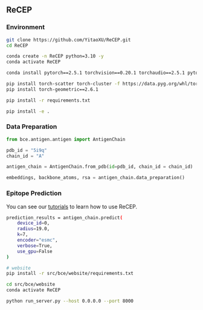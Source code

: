 ## ReCEP

### Environment
```bash
git clone https://github.com/YitaoXU/ReCEP.git
cd ReCEP

conda create -n ReCEP python=3.10 -y
conda activate ReCEP

conda install pytorch==2.5.1 torchvision==0.20.1 torchaudio==2.5.1 pytorch-cuda=12.1 -c pytorch -c nvidia

pip install torch-scatter torch-cluster -f https://data.pyg.org/whl/torch-2.5.1+cu121.html
pip install torch-geometric==2.6.1

pip install -r requirements.txt

pip install -e .
```

### Data Preparation
```python
from bce.antigen.antigen import AntigenChain

pdb_id = "5i9q"
chain_id = "A"

antigen_chain = AntigenChain.from_pdb(id=pdb_id, chain_id = chain_id)

embeddings, backbone_atoms, rsa = antigen_chain.data_preparation()
```

### Epitope Prediction
You can see our [tutorials](notebooks/example.ipynb) to learn how to use ReCEP.

```bash
prediction_results = antigen_chain.predict(
    device_id=0,
    radius=19.0,
    k=7,
    encoder="esmc",
    verbose=True,
    use_gpu=False
)
```


```bash
# website
pip install -r src/bce/website/requirements.txt

cd src/bce/website
conda activate ReCEP

python run_server.py --host 0.0.0.0 --port 8000
```
